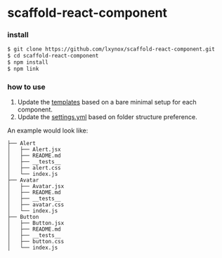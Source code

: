 # scaffold-react-component

### install

```bash
$ git clone https://github.com/lxynox/scaffold-react-component.git
$ cd scaffold-react-component
$ npm install
$ npm link
```

### how to use

1. Update the [templates](./templates) based on a bare minimal setup for each component.
2. Update the [settings.yml](./settings.yml) based on folder structure preference.

An example would look like:

```
├── Alert
│   ├── Alert.jsx
│   ├── README.md
│   ├── __tests__
│   ├── alert.css
│   └── index.js
├── Avatar
│   ├── Avatar.jsx
│   ├── README.md
│   ├── __tests__
│   ├── avatar.css
│   └── index.js
├── Button
│   ├── Button.jsx
│   ├── README.md
│   ├── __tests__
│   ├── button.css
│   └── index.js
```




